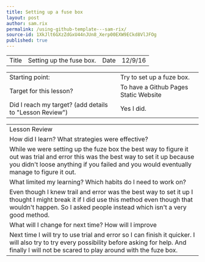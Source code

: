 ```yaml
---
title: Setting up a fuse box
layout: post
author: sam.rix
permalink: /using-github-template---sam-rix/
source-id: 1XkJlt6GXzZdGxU44nJUn8_Xerp00EXW9ECkd8VlJFOg
published: true
---
```

<table>
  <tr>
    <td>Title</td>
    <td>Setting up the fuse box.</td>
    <td>Date</td>
    <td>12/9/16</td>
  </tr>
</table>


<table>
  <tr>
    <td>Starting point:</td>
    <td>Try to set up a fuze box.</td>
  </tr>
  <tr>
    <td>Target for this lesson?</td>
    <td>To have a Github Pages Static Website</td>
  </tr>
  <tr>
    <td>Did I reach my target? 
(add details to "Lesson Review")</td>
    <td>Yes I did.</td>
  </tr>
</table>


<table>
  <tr>
    <td>Lesson Review</td>
  </tr>
  <tr>
    <td>How did I learn? What strategies were effective?</td>
  </tr>
  <tr>
    <td>While we were setting up the fuze box the best way to figure it out was trial and error this was the best way to set it up because you didn't loose anything if you failed and you would eventually manage to figure it out.</td>
  </tr>
  <tr>
    <td>What limited my learning? Which habits do I need to work on? </td>
  </tr>
  <tr>
    <td>Even though I knew trail and error was the best way to set it up I thought I might break it if I did use this method even though that wouldn't happen. So I asked people instead which isn't a very good method.</td>
  </tr>
  <tr>
    <td>What will I change for next time? How will I improve </td>
  </tr>
  <tr>
    <td>Next time I will try to use trial and error so I can finish it quicker. I will also try to try every possibility before asking for help. And finally I will not be scared to play around with the fuze box.</td>
  </tr>
</table>


